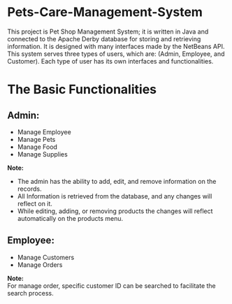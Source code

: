 # Pets-Care-Management-System
This project is Pet Shop Management System; it is written in Java and connected to the Apache Derby database for storing and retrieving information. It is designed with many interfaces made by the NetBeans API. This system serves three types of users, which are: (Admin, Employee, and Customer). Each type of user has its own interfaces and functionalities.

# The Basic Functionalities
## Admin: 
* Manage Employee 
* Manage Pets 
* Manage Food 
* Manage Supplies


**Note:**
* The admin has the ability to add, edit, and remove information on the records.
* All Information is retrieved from the database, and any changes will reflect on it.
* While editing, adding, or removing products the changes will reflect automatically on the products menu.


## Employee: 
* Manage Customers
* Manage Orders

**Note:**
<br>
For manage order, specific customer ID can be searched to facilitate the search process.
